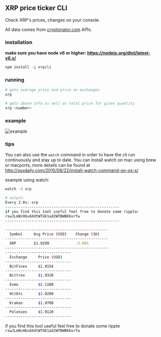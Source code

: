 ## XRP price ticker CLI

Check XRP's prices, changes on your console.

All data comes from [cryptonator.com](https://cryptonator.com/) APIs.


### installation
**make sure you have node v6 or higher: https://nodejs.org/dist/latest-v6.x/**

```bash
npm install -g xrpcli
```

### running
```bash
# gets average price and price on exchanges
xrp

# gets above info as well as total price for given quantity
xrp <number> 
```

### example
![example](https://i.imgur.com/vDRoTav.gif)

### tips
You can also use the `watch` command in order to have the cli run continuously and stay up to date.
You can install watch on mac using brew or macports, more details can be found at http://osxdaily.com/2010/08/22/install-watch-command-on-os-x/

example using watch:
```bash
watch -d xrp

# output:
Every 2.0s: xrp
----------------------------------------------------
if you find this tool useful feel free to donate some ripple:
rswJLmNcH6vAXdtWTGK1ad2WTBWBK6xrfw
----------------------------------------------------

-----------------------------------------------
  Symbol     Avg Price (USD)    Change (1H)
-----------------------------------------------
  XRP        $1.9299            -3.00%
-----------------------------------------------
------------------------------
  Exchange     Price (USD)
------------------------------
  BitFinex     $1.9154
------------------------------
  Bittrex      $1.9320
------------------------------
  Exmo         $2.1100
------------------------------
  Hitbtc       $1.9200
------------------------------
  Kraken       $1.9700
------------------------------
  Poloniex     $1.9120
------------------------------
```

if you find this tool useful feel free to donate some ripple
```rswJLmNcH6vAXdtWTGK1ad2WTBWBK6xrfw```